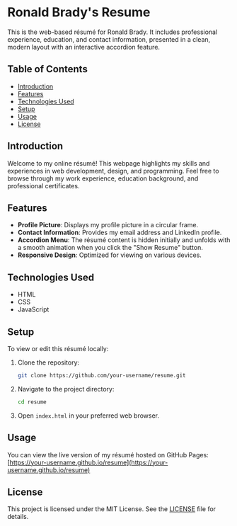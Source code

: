 # Ronald Brady's Resume

This is the web-based résumé for Ronald Brady. It includes professional experience, education, and contact information, presented in a clean, modern layout with an interactive accordion feature.

## Table of Contents

- [Introduction](#introduction)
- [Features](#features)
- [Technologies Used](#technologies-used)
- [Setup](#setup)
- [Usage](#usage)
- [License](#license)

## Introduction

Welcome to my online résumé! This webpage highlights my skills and experiences in web development, design, and programming. Feel free to browse through my work experience, education background, and professional certificates.

## Features

- **Profile Picture**: Displays my profile picture in a circular frame.
- **Contact Information**: Provides my email address and LinkedIn profile.
- **Accordion Menu**: The résumé content is hidden initially and unfolds with a smooth animation when you click the "Show Resume" button.
- **Responsive Design**: Optimized for viewing on various devices.

## Technologies Used

- HTML
- CSS
- JavaScript

## Setup

To view or edit this résumé locally:

1. Clone the repository:
    ```bash
    git clone https://github.com/your-username/resume.git
    ```
2. Navigate to the project directory:
    ```bash
    cd resume
    ```
3. Open `index.html` in your preferred web browser.

## Usage

You can view the live version of my résumé hosted on GitHub Pages: [https://your-username.github.io/resume](https://your-username.github.io/resume)

## License

This project is licensed under the MIT License. See the [LICENSE](LICENSE) file for details.
